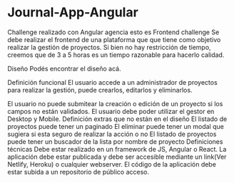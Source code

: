 # Journal-App-Angular
Challenge realizado con Angular agencia esto es 
Frontend challenge
Se debe realizar el frontend de una plataforma que que tiene como objetivo realizar la gestión de proyectos. Si bien no hay restricción de tiempo, creemos que de 3 a 5 horas es un tiempo razonable para hacerlo calidad.

Diseño
Podés encontrar el diseño acá.

Definición funcional
El usuario accede a un administrador de proyectos para realizar la gestión, puede crearlos, editarlos y eliminarlos.

El usuario no puede submitear la creación o edición de un proyecto si los campos no están validados.
El usuario debe poder utilizar el gestor en Desktop y Mobile.
Definición extras que no están en el diseño
El listado de proyectos puede tener un paginado
El eliminar puede tener un modal que sugiera si esta seguro de realizar la acción o no
El listado de proyectos puede tener un buscador de la lista por nombre de proyecto
Definiciones técnicas
Debe estar realizado en un framework de JS, Angular o React.
La aplicación debe estar publicada y debe ser accesible mediante un link(Ver Netlify, Heroku) o cualquier webserver.
El código de la aplicación debe estar subida a un repositorio de público acceso.
